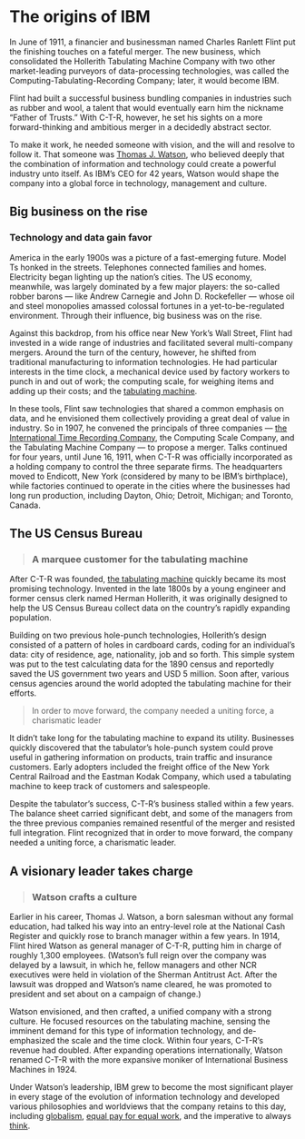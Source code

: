 # The origins of IBM

In June of 1911, a financier and businessman named Charles Ranlett Flint put the finishing touches on a fateful merger. The new business, which consolidated the Hollerith Tabulating Machine Company with two other market-leading purveyors of data-processing technologies, was called the Computing-Tabulating-Recording Company; later, it would become IBM.

Flint had built a successful business bundling companies in industries such as rubber and wool, a talent that would eventually earn him the nickname “Father of Trusts.” With C-T-R, however, he set his sights on a more forward-thinking and ambitious merger in a decidedly abstract sector.

To make it work, he needed someone with vision, and the will and resolve to follow it. That someone was [Thomas J. Watson](https://www.ibm.com/history/thomas-watson-sr), who believed deeply that the combination of information and technology could create a powerful industry unto itself. As IBM’s CEO for 42 years, Watson would shape the company into a global force in technology, management and culture.

## Big business on the rise
### Technology and data gain favor
America in the early 1900s was a picture of a fast-emerging future. Model Ts honked in the streets. Telephones connected families and homes. Electricity began lighting up the nation’s cities. The US economy, meanwhile, was largely dominated by a few major players: the so-called robber barons — like Andrew Carnegie and John D. Rockefeller — whose oil and steel monopolies amassed colossal fortunes in a yet-to-be-regulated environment. Through their influence, big business was on the rise.

Against this backdrop, from his office near New York’s Wall Street, Flint had invested in a wide range of industries and facilitated several multi-company mergers. Around the turn of the century, however, he shifted from traditional manufacturing to information technologies. He had particular interests in the time clock, a mechanical device used by factory workers to punch in and out of work; the computing scale, for weighing items and adding up their costs; and the [tabulating machine](https://www.ibm.com/history/punched-card-tabulator).

In these tools, Flint saw technologies that shared a common emphasis on data, and he envisioned them collectively providing a great deal of value in industry. So in 1907, he convened the principals of three companies — [the International Time Recording Company](https://www.ibm.com/history/international-time-recording), the Computing Scale Company, and the Tabulating Machine Company — to propose a merger. Talks continued for four years, until June 16, 1911, when C-T-R was officially incorporated as a holding company to control the three separate firms. The headquarters moved to Endicott, New York (considered by many to be IBM’s birthplace), while factories continued to operate in the cities where the businesses had long run production, including Dayton, Ohio; Detroit, Michigan; and Toronto, Canada.

## The US Census Bureau
> ### A marquee customer for the tabulating machine
After C-T-R was founded, [the tabulating machine](https://www.ibm.com/history/punched-card-tabulator) quickly became its most promising technology. Invented in the late 1800s by a young engineer and former census clerk named Herman Hollerith, it was originally designed to help the US Census Bureau collect data on the country’s rapidly expanding population.

Building on two previous hole-punch technologies, Hollerith’s design consisted of a pattern of holes in cardboard cards, coding for an individual’s data: city of residence, age, nationality, job and so forth. This simple system was put to the test calculating data for the 1890 census and reportedly saved the US government two years and USD 5 million. Soon after, various census agencies around the world adopted the tabulating machine for their efforts.

> In order to move forward, the company needed a uniting force, a charismatic leader

It didn’t take long for the tabulating machine to expand its utility. Businesses quickly discovered that the tabulator’s hole-punch system could prove useful in gathering information on products, train traffic and insurance customers. Early adopters included the freight office of the New York Central Railroad and the Eastman Kodak Company, which used a tabulating machine to keep track of customers and salespeople.

Despite the tabulator’s success, C-T-R’s business stalled within a few years. The balance sheet carried significant debt, and some of the managers from the three previous companies remained resentful of the merger and resisted full integration. Flint recognized that in order to move forward, the company needed a uniting force, a charismatic leader.

## A visionary leader takes charge
> ### Watson crafts a culture
Earlier in his career, Thomas J. Watson, a born salesman without any formal education, had talked his way into an entry-level role at the National Cash Register and quickly rose to branch manager within a few years. In 1914, Flint hired Watson as general manager of C-T-R, putting him in charge of roughly 1,300 employees. (Watson’s full reign over the company was delayed by a lawsuit, in which he, fellow managers and other NCR executives were held in violation of the Sherman Antitrust Act. After the lawsuit was dropped and Watson’s name cleared, he was promoted to president and set about on a campaign of change.)

Watson envisioned, and then crafted, a unified company with a strong culture. He focused resources on the tabulating machine, sensing the imminent demand for this type of information technology, and de-emphasized the scale and the time clock. Within four years, C-T-R’s revenue had doubled. After expanding operations internationally, Watson renamed C-T-R with the more expansive moniker of International Business Machines in 1924.

Under Watson’s leadership, IBM grew to become the most significant player in every stage of the evolution of information technology and developed various philosophies and worldviews that the company retains to this day, including [globalism](https://www.ibm.com/history/international-scope), [equal pay for equal work](https://www.ibm.com/history/diversity-policies), and the imperative to always [think](https://www.ibm.com/history/think).